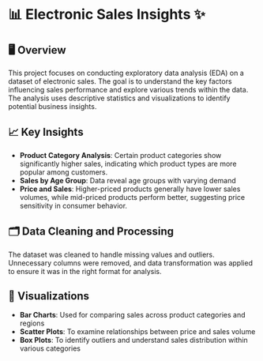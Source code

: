 # 📊 Electronic Sales Insights ✨

## 🖥️ Overview 

This project focuses on conducting exploratory data analysis (EDA) on a dataset of electronic sales. The goal is to understand the key factors influencing sales performance and explore various trends within the data. The analysis uses descriptive statistics and visualizations to identify potential business insights.

## 📈 Key Insights 

- **Product Category Analysis**: Certain product categories show significantly higher sales, indicating which product types are more popular among customers.
- **Sales by Age Group**: Data reveal age groups with varying demand
- **Price and Sales**: Higher-priced products generally have lower sales volumes, while mid-priced products perform better, suggesting price sensitivity in consumer behavior.

## 🗂️ Data Cleaning and Processing 

The dataset was cleaned to handle missing values and outliers. Unnecessary columns were removed, and data transformation was applied to ensure it was in the right format for analysis.

## 🧮 Visualizations 

- **Bar Charts**: Used for comparing sales across product categories and regions
- **Scatter Plots**: To examine relationships between price and sales volume
- **Box Plots**: To identify outliers and understand sales distribution within various categories
